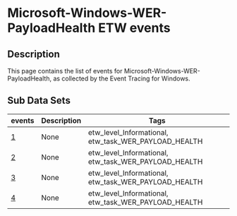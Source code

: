 # Microsoft-Windows-WER-PayloadHealth ETW events

## Description
This page contains the list of events for Microsoft-Windows-WER-PayloadHealth, as collected by the Event Tracing for Windows.

## Sub Data Sets
|events|Description|Tags|
|---|---|---|
|[1](events/event-1.md)|None|etw_level_Informational, etw_task_WER_PAYLOAD_HEALTH|
|[2](events/event-2.md)|None|etw_level_Informational, etw_task_WER_PAYLOAD_HEALTH|
|[3](events/event-3.md)|None|etw_level_Informational, etw_task_WER_PAYLOAD_HEALTH|
|[4](events/event-4.md)|None|etw_level_Informational, etw_task_WER_PAYLOAD_HEALTH|
